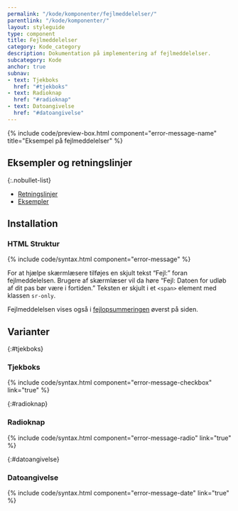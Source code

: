 ```yaml
---
permalink: "/kode/komponenter/fejlmeddelelser/"
parentlink: "/kode/komponenter/"
layout: styleguide
type: component
title: Fejlmeddelelser
category: Kode_category
description: Dokumentation på implementering af fejlmeddelelser.
subcategory: Kode
anchor: true
subnav:
- text: Tjekboks
  href: "#tjekboks"
- text: Radioknap
  href: "#radioknap"
- text: Datoangivelse
  href: "#datoangivelse"
---
```


{% include code/preview-box.html component="error-message-name" title="Eksempel på fejlmeddelelser" %}

## Eksempler og retningslinjer

{:.nobullet-list}
- <a href="/komponenter/fejlangivelse/fejlmeddelelser/#retningslinjer">Retningslinjer</a>
- <a href="/komponenter/fejlangivelse/fejlmeddelelser/">Eksempler</a>

## Installation

### HTML Struktur

{% include code/syntax.html component="error-message" %}

For at hjælpe skærmlæsere tilføjes en skjult tekst “Fejl:” foran fejlmeddelelsen. Brugere af skærmlæser vil da høre “Fejl: Datoen for udløb af dit pas bør være i fortiden.”
Teksten er skjult i et `<span>` element med klassen `sr-only`.

Fejlmeddelelsen vises også i <a href="/kode/komponenter/fejlopsummering/">fejlopsummeringen</a> øverst på siden.

## Varianter

{:#tjekboks}
### Tjekboks

{% include code/syntax.html component="error-message-checkbox" link="true" %}

{:#radioknap}
### Radioknap

{% include code/syntax.html component="error-message-radio" link="true" %}

{:#datoangivelse}
### Datoangivelse

{% include code/syntax.html component="error-message-date" link="true" %}
